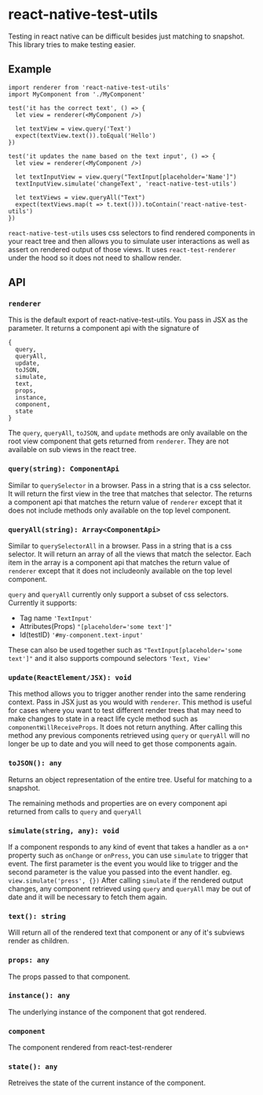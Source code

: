 # react-native-test-utils

Testing in react native can be difficult besides just matching to snapshot. This library tries to make testing easier.

## Example

    import renderer from 'react-native-test-utils'
    import MyComponent from './MyComponent'

    test('it has the correct text', () => {
      let view = renderer(<MyComponent />)

      let textView = view.query('Text')
      expect(textView.text()).toEqual('Hello')
    })

    test('it updates the name based on the text input', () => {
      let view = renderer(<MyComponent />)

      let textInputView = view.query("TextInput[placeholder='Name']")
      textInputView.simulate('changeText', 'react-native-test-utils')

      let textViews = view.queryAll("Text")
      expect(textViews.map(t => t.text())).toContain('react-native-test-utils')
    })

`react-native-test-utils` uses css selectors to find rendered components in your react tree and then allows you to simulate user interactions as well as assert on rendered output of those views. It uses `react-test-renderer` under the hood so it does not need to shallow render.

## API

### `renderer`

This is the default export of react-native-test-utils. You pass in JSX as the parameter. It returns a component api with the signature of

    {
      query,
      queryAll,
      update,
      toJSON,
      simulate,
      text,
      props,
      instance,
      component,
      state
    }

The `query`, `queryAll`, `toJSON`, and `update` methods are only available on the root view component that gets returned from `renderer`. They are not available on sub views in the react tree.

### `query(string): ComponentApi`
Similar to `querySelector` in a browser. Pass in a string that is a css selector. It will return the first view in the tree that matches that selector. The returns a component api that matches the return value of `renderer` except that it does not include methods only available on the top level component.

### `queryAll(string): Array<ComponentApi>`
Similar to `querySelectorAll` in a browser. Pass in a string that is a css selector. It will return an array of all the views that match the selector. Each item in the array is a component api that matches the return value of `renderer` except that it does not includeonly available on the top level component.

`query` and `queryAll` currently only support a subset of css selectors. Currently it supports:
 - Tag name `'TextInput'`
 - Attributes(Props) `"[placeholder='some text']"`
 - Id(testID) `'#my-component.text-input'`

 These can also be used together such as `"TextInput[placeholder='some text']"` and it also supports compound selectors `'Text, View'`

### `update(ReactElement/JSX): void`
This method allows you to trigger another render into the same rendering context. Pass in JSX just as you would with `renderer`. This method is useful for cases where you want to test different render trees that may need to make changes to state in a react life cycle method such as `componentWillReceiveProps`. It does not return anything. After calling this method any previous components retrieved using `query` or `queryAll` will no longer be up to date and you will need to get those components again.

### `toJSON(): any`
Returns an object representation of the entire tree. Useful for matching to a snapshot.

The remaining methods and properties are on every component api returned from calls to `query` and `queryAll`

### `simulate(string, any): void`
If a component responds to any kind of event that takes a handler as a `on*` property such as `onChange` or `onPress`, you can use `simulate` to trigger that event. The first parameter is the event you would like to trigger and the second parameter is the value you passed into the event handler. eg. `view.simulate('press', {})` After calling `simulate` if the rendered output changes, any component retrieved using `query` and `queryAll` may be out of date and it will be necessary to fetch them again.

### `text(): string`
Will return all of the rendered text that component or any of it's subviews render as children.

### `props: any`
The props passed to that component.

### `instance(): any`
The underlying instance of the component that got rendered.

### `component`
The component rendered from react-test-renderer

### `state(): any`
Retreives the state of the current instance of the component.

